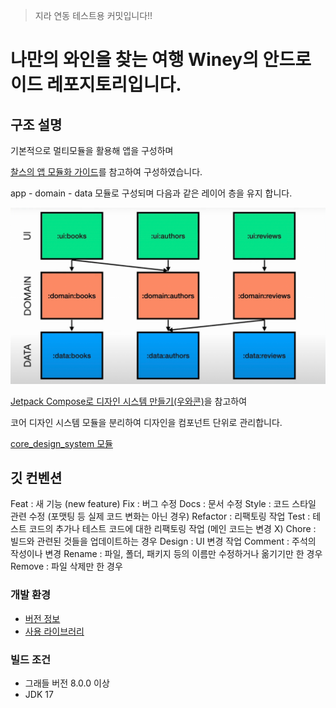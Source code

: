 > 지라 연동 테스트용 커밋입니다!!

# 나만의 와인을 찾는 여행 Winey의 안드로이드 레포지토리입니다.

## 구조 설명

기본적으로 멀티모듈을 활용해 앱을 구성하며

[찰스의 앱 모듈화 가이드](https://www.charlezz.com/?p=46545)를 참고하여 구성하였습니다.

app - domain - data 모듈로 구성되며 다음과 같은 레이어 층을 유지 합니다.

![img.png](images/multimodule.png)

[Jetpack Compose로 디자인 시스템 만들기(우와콘)](https://www.youtube.com/watch?v=O1yPOr7J3gY&t=2412s)을 참고하여

코어 디자인 시스템 모듈을 분리하여 디자인을 컴포넌트 단위로 관리합니다.

[core_design_system 모듈](./core_design_system)

## 깃 컨벤션

Feat : 새 기능 (new feature)
Fix : 버그 수정
Docs : 문서 수정
Style : 코드 스타일 관련 수정 (포맷팅 등 실제 코드 변화는 아닌 경우)
Refactor : 리팩토링 작업
Test : 테스트 코드의 추가나 테스트 코드에 대한 리팩토링 작업 (메인 코드는 변경 X)
Chore : 빌드와 관련된 것들을 업데이트하는 경우
Design : UI 변경 작업
Comment : 주석의 작성이나 변경
Rename : 파일, 폴더, 패키지 등의 이름만 수정하거나 옮기기만 한 경우
Remove : 파일 삭제만 한 경우

### 개발 환경

- [버전 정보](./buildSrc/src/main/java/Versions.kt)
- [사용 라이브러리](./buildSrc/src/main/java/Dependency.kt)

### 빌드 조건

- 그래들 버전 8.0.0 이상
- JDK 17
